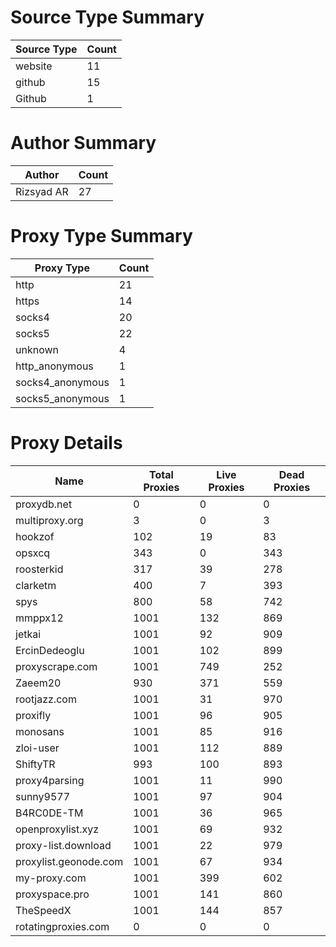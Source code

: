 # Source Type Summary

| Source Type | Count |
|-------------|-------|
| website | 11 |
| github | 15 |
| Github | 1 |


# Author Summary

| Author | Count |
|--------|-------|
| Rizsyad AR | 27 |


# Proxy Type Summary

| Proxy Type | Count |
|------------|-------|
| http | 21 |
| https | 14 |
| socks4 | 20 |
| socks5 | 22 |
| unknown | 4 |
| http_anonymous | 1 |
| socks4_anonymous | 1 |
| socks5_anonymous | 1 |


# Proxy Details

| Name | Total Proxies | Live Proxies | Dead Proxies |
|------|---------------|--------------|---------------|
| proxydb.net | 0 | 0 | 0 |
| multiproxy.org | 3 | 0 | 3 |
| hookzof | 102 | 19 | 83 |
| opsxcq | 343 | 0 | 343 |
| roosterkid | 317 | 39 | 278 |
| clarketm | 400 | 7 | 393 |
| spys | 800 | 58 | 742 |
| mmppx12 | 1001 | 132 | 869 |
| jetkai | 1001 | 92 | 909 |
| ErcinDedeoglu | 1001 | 102 | 899 |
| proxyscrape.com | 1001 | 749 | 252 |
| Zaeem20 | 930 | 371 | 559 |
| rootjazz.com | 1001 | 31 | 970 |
| proxifly | 1001 | 96 | 905 |
| monosans | 1001 | 85 | 916 |
| zloi-user | 1001 | 112 | 889 |
| ShiftyTR | 993 | 100 | 893 |
| proxy4parsing | 1001 | 11 | 990 |
| sunny9577 | 1001 | 97 | 904 |
| B4RC0DE-TM | 1001 | 36 | 965 |
| openproxylist.xyz | 1001 | 69 | 932 |
| proxy-list.download | 1001 | 22 | 979 |
| proxylist.geonode.com | 1001 | 67 | 934 |
| my-proxy.com | 1001 | 399 | 602 |
| proxyspace.pro | 1001 | 141 | 860 |
| TheSpeedX | 1001 | 144 | 857 |
| rotatingproxies.com | 0 | 0 | 0 |
